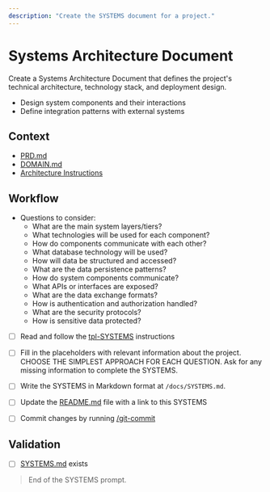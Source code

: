 ```yaml
---
description: "Create the SYSTEMS document for a project."
---
```


# Systems Architecture Document

Create a Systems Architecture Document that defines the project's technical architecture, technology stack, and deployment design.

- Design system components and their interactions
- Define integration patterns with external systems

## Context

- [PRD.md](/docs/PRD.md)
- [DOMAIN.md](/docs/DOMAIN.md)
- [Architecture Instructions](../instructions/architecture.instructions.md)

## Workflow

- Questions to consider:
  - What are the main system layers/tiers?
  - What technologies will be used for each component?
  - How do components communicate with each other?
  - What database technology will be used?
  - How will data be structured and accessed?
  - What are the data persistence patterns?
  - How do system components communicate?
  - What APIs or interfaces are exposed?
  - What are the data exchange formats?
  - How is authentication and authorization handled?
  - What are the security protocols?
  - How is sensitive data protected?

- [ ] Read and follow the [tpl-SYSTEMS](../instructions/tpl-SYSTEMS.instructions.md) instructions

- [ ] Fill in the placeholders with relevant information about the project. CHOOSE THE SIMPLEST APPROACH FOR EACH QUESTION. Ask for any missing information to complete the SYSTEMS.

- [ ] Write the SYSTEMS in Markdown format at `/docs/SYSTEMS.md`.

- [ ] Update the [README.md](/README.md) file with a link to this SYSTEMS

- [ ] Commit changes by running [/git-commit](git-commit.prompt.md)

## Validation

- [ ] [SYSTEMS.md](/docs/SYSTEMS.md) exists

> End of the SYSTEMS prompt.
